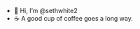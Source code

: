 - 👋 Hi, I’m @sethwhite2
- ☕ A good cup of coffee goes a long way.

<!---
sethwhite2/sethwhite2 is a ✨ special ✨ repository because its `README.md` (this file) appears on your GitHub profile.
You can click the Preview link to take a look at your changes.
--->

